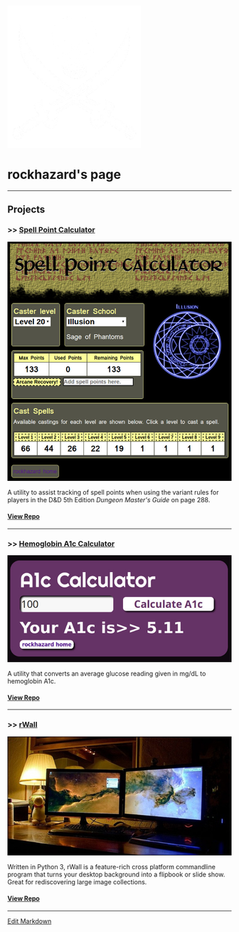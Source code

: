 ![rockhazard](images/privateer.large.png)
# rockhazard's page
---
## Projects
### >> [Spell Point Calculator](https://rockhazard.github.io/spell-point-calculator/)

![spell points](images/spellpoints.jpg)

A utility to assist tracking of spell points when using the variant rules for players in the D&D 5th Edition _Dungeon Master's Guide_ on page 288.

#### [View Repo](https://github.com/rockhazard/spell-point-calculator)

---
### >> [Hemoglobin A1c Calculator](https://rockhazard.github.io/glucose-calculator/)

![A1c Calculator](images/glucose-calculator.jpg)

A utility that converts an average glucose reading given in mg/dL to hemoglobin A1c.

#### [View Repo](https://github.com/rockhazard/glucose-calculator)

---
### >> [rWall](https://rockhazard.github.io/rWall-Stable/)

![Dual Monitors](images/dual-monitor-setup-_thumb.jpg)

Written in Python 3, rWall is a feature-rich cross platform commandline program that turns your desktop background into a flipbook or slide show. Great for rediscovering large image collections.

#### [View Repo](https://github.com/rockhazard/rWall-Stable)

---

[Edit Markdown](https://github.com/rockhazard/rockhazard.github.io/edit/master/README.md)
